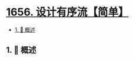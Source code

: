 # [1656. 设计有序流【简单】](https://github.com/Tdahuyou/TNotes.leetcode/tree/main/notes/1656.%20%E8%AE%BE%E8%AE%A1%E6%9C%89%E5%BA%8F%E6%B5%81%E3%80%90%E7%AE%80%E5%8D%95%E3%80%91)

<!-- region:toc -->

- [1. 📝 概述](#1--概述)

<!-- endregion:toc -->

## 1. 📝 概述
